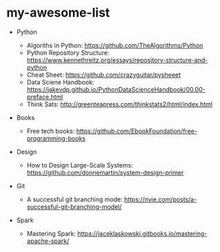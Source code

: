 # my-awesome-list

- Python
  - Algoriths in Python: https://github.com/TheAlgorithms/Python
  - Python Repository Structure: https://www.kennethreitz.org/essays/repository-structure-and-python
  - Cheat Sheet: https://github.com/crazyguitar/pysheeet
  - Data Sciene Handbook: https://jakevdp.github.io/PythonDataScienceHandbook/00.00-preface.html
  - Think Sats: http://greenteapress.com/thinkstats2/html/index.html
  
- Books
  - Free tech books: https://github.com/EbookFoundation/free-programming-books
  
- Design
  - How to Design Large-Scale Systems: https://github.com/donnemartin/system-design-primer
 
- Git
  - A successful git branching mode: https://nvie.com/posts/a-successful-git-branching-model/
 
- Spark
  - Mastering Spark: https://jaceklaskowski.gitbooks.io/mastering-apache-spark/
